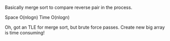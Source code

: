 
Basically merge sort to compare reverse pair in the process.

Space O(nlogn) Time O(nlogn)

Oh, got an TLE for merge sort, but brute force passes.
Create new big array is time consuming!

